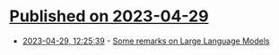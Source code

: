 # [Published on 2023-04-29](index.md)

* [2023-04-29, 12:25:39](https://lobste.rs/s/ixsoyi/some_remarks_on_large_language_models) - [Some remarks on Large Language Models](https://gist.github.com/yoavg/59d174608e92e845c8994ac2e234c8a9)
